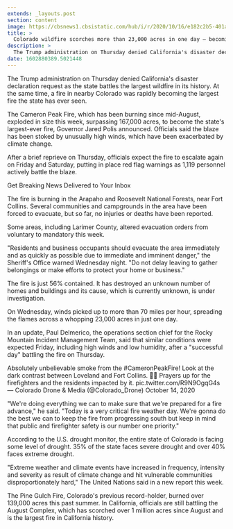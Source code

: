 ```yaml
--- 
extends: _layouts.post 
section: content 
image: https://cbsnews1.cbsistatic.com/hub/i/r/2020/10/16/e182c2b5-401a-4c54-a9f7-5423ad2630c5/thumbnail/1200x630/dca0d466e5d063304d8b9796107649d4/gettyimages-1278897177.jpg 
title: > 
  Colorado wildfire scorches more than 23,000 acres in one day — becoming the largest in state history 
description: > 
  The Trump administration on Thursday denied California's disaster declaration request as the state battles the largest wildfire in its history.At the same time, a fire in nearby Colorado was rapidly becoming the largest fire the state has ever seen.On Wednesday, winds picked up to more than 70 miles per hour, spreading the flames across a whopping 23,000 acres in just one day.According to the U.S. drought monitor, the entire state of Colorado is facing some level of drought.In California, officials are still battling the August Complex, which has scorched over 1 million acres since August and is the largest fire in California history. 
date: 1602880389.5021448 
--- 
```

The Trump administration on Thursday denied California's disaster declaration request as the state battles the largest wildfire in its history. At the same time, a fire in nearby Colorado was rapidly becoming the largest fire the state has ever seen.

The Cameron Peak Fire, which has been burning since mid-August, exploded in size this week, surpassing 167,000 acres, to become the state's largest-ever fire, Governor Jared Polis announced. Officials said the blaze has been stoked by unusually high winds, which have been exacerbated by climate change.

After a brief reprieve on Thursday, officials expect the fire to escalate again on Friday and Saturday, putting in place red flag warnings as 1,119 personnel actively battle the blaze.

Get Breaking News Delivered to Your Inbox

The fire is burning in the Arapaho and Roosevelt National Forests, near Fort Collins. Several communities and campgrounds in the area have been forced to evacuate, but so far, no injuries or deaths have been reported.

Some areas, including Larimer County, altered evacuation orders from voluntary to mandatory this week.

"Residents and business occupants should evacuate the area immediately and as quickly as possible due to immediate and imminent danger," the Sheriff's Office warned Wednesday night. "Do not delay leaving to gather belongings or make efforts to protect your home or business."

The fire is just 56% contained. It has destroyed an unknown number of homes and buildings and its cause, which is currently unknown, is under investigation.

On Wednesday, winds picked up to more than 70 miles per hour, spreading the flames across a whopping 23,000 acres in just one day.

In an update, Paul Delmerico, the operations section chief for the Rocky Mountain Incident Management Team, said that similar conditions were expected Friday, including high winds and low humidity, after a "successful day" battling the fire on Thursday.

Absolutely unbelievable smoke from the #CameronPeakFire! Look at the dark contrast between Loveland and Fort Collins. 🙏🏾 Prayers up for the firefighters and the residents impacted by it. pic.twitter.com/R9N9OgqG4s — Colorado Drone & Media (@Colorado_Drone) October 14, 2020

"We're doing everything we can to make sure that we're prepared for a fire advance," he said. "Today is a very critical fire weather day. We're gonna do the best we can to keep the fire from progressing south but keep in mind that public and firefighter safety is our number one priority."

According to the U.S. drought monitor, the entire state of Colorado is facing some level of drought. 35% of the state faces severe drought and over 40% faces extreme drought.

"Extreme weather and climate events have increased in frequency, intensity and severity as result of climate change and hit vulnerable communities disproportionately hard," The United Nations said in a new report this week.

The Pine Gulch Fire, Colorado's previous record-holder, burned over 139,000 acres this past summer. In California, officials are still battling the August Complex, which has scorched over 1 million acres since August and is the largest fire in California history.